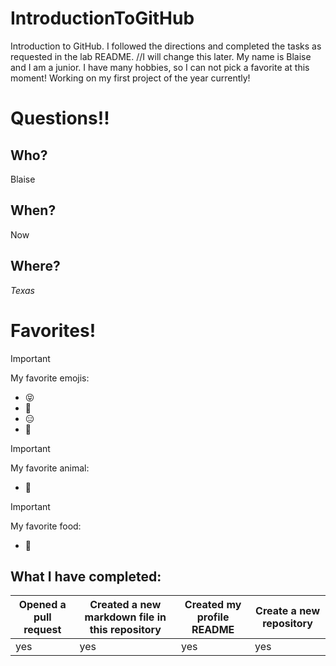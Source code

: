 # IntroductionToGitHub
Introduction to GitHub. I followed the directions and completed the tasks as requested in the lab README. //I will change this later.
My name is Blaise and I am a junior.
I have many hobbies, so I can not pick a favorite at this moment!
Working on my first project of the year currently!

# Questions!!

## Who?
Blaise

## When?
Now

## Where? 
_Texas_

# Favorites!

> [!IMPORTANT]
My favorite emojis:
- :stuck_out_tongue_closed_eyes:
- :hugs:
- :expressionless:
- :partying_face:

> [!IMPORTANT]
My favorite animal:
* :frog:

> [!IMPORTANT]
My favorite food:
+ :strawberry:	

## What I have completed:
| Opened a pull request | Created a new markdown file in this repository | Created my profile README | Create a new repository |
|---|---|---|---|
| yes | yes | yes | yes |
